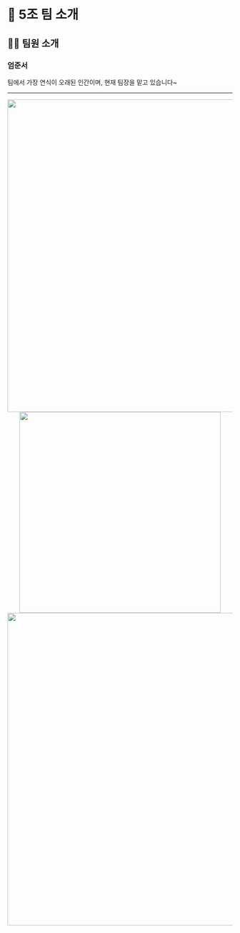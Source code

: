 # 👥 5조 팀 소개

## 🧑‍💼 팀원 소개

### 엄준서  
팀에서 가장 연식이 오래된 인간이며, 현재 팀장을 맡고 있습니다~


---



<div align="center">
  <img src="https://github.com/user-attachments/assets/41311b8f-ca60-429a-9350-989fe2d7e4bc" width="700"/>
</div>

<div align="center">
  <img src="https://github.com/user-attachments/assets/108012be-fce9-445c-b9c5-30bdea2ac571" width="450"/>
</div>

<div align="center">
  <img src="https://github.com/user-attachments/assets/99b555a8-ad7f-43c3-a81d-779bba89d516" width="700"/>
</div>

